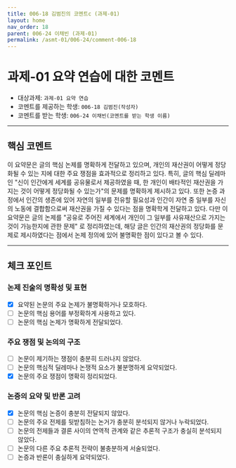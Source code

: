 ```yaml
---
title: 006-18 김범진의 코멘트c (과제-01) 
layout: home
nav_order: 18
parent: 006-24 이채빈 (과제-01)
permalink: /asmt-01/006-24/comment-006-18
---
```


# 과제-01 요약 연습에 대한 코멘트

- 대상과제: `과제-01 요약 연습`  
- 코멘트를 제공하는 학생: `006-18 김범진(작성자)`  
- 코멘트를 받는 학생: `006-24 이채빈(코멘트를 받는 학생 이름)` 

---

## 핵심 코멘트

이 요약문은 글의 핵심 논제를 명확하게 전달하고 있으며, 개인의 재산권이 어떻게 정당화될 수 있는 지에 대한 주요 쟁점을 효과적으로 정리하고 있다. 특히, 글의 핵심 딜레마인 "신이 인간에게 세계를 공유물로서 제공하였을 때, 한 개인이 배타적인 재산권을 가지는 것이 어떻게 정당화될 수 있는가"의 문제를 명확하게 제시하고 있다. 또한 논증 과정에서 인간의 생존에 있어 자연의 일부를 전유할 필요성과 인간이 자연 중 일부를 자신의 노동에 결합함으로써 재산권을 가질 수 있다는 점을 명확학게 전달하고 있다. 다만 이 요약문은 글의 논제를 "공유로 주어진 세계에서 개인이 그 일부를 사유재산으로 가지는 것이 가능한지에 관한 문제" 로 정리하였는데, 해당 글은 인간의 재산권의 정당화를 문제로 제시하였다는 점에서 논제 정의에 있어 불명확한 점이 있다고 볼 수 있다. 

---

## 체크 포인트

### 논제 진술의 명확성 및 표현  
- [x] 요약된 논문의 주요 논제가 불명확하거나 모호하다.  
- [ ] 논문의 핵심 용어를 부정확하게 사용하고 있다.  
- [ ] 논문의 핵심 논제가 명확하게 전달되었다.  

### 주요 쟁점 및 논의의 구조  
- [ ] 논문이 제기하는 쟁점이 충분히 드러나지 않았다.  
- [ ] 논문의 핵심적 딜레마나 논쟁적 요소가 불분명하게 요약되었다.  
- [x] 논문의 주요 쟁점이 명확히 정리되었다.  

### 논증의 요약 및 반론 고려  
- [x] 논문의 핵심 논증이 충분히 전달되지 않았다.  
- [ ] 논문의 주요 전제를 뒷받침하는 논거가 충분히 분석되지 않거나 누락되었다.  
- [ ] 논문의 전제들과 결론 사이의 연역적 관계와 같은 추론적 구조가 충실히 분석되지 않았다.  
- [ ] 논문의 다른 주요 추론적 전략이 불충분하게 서술되었다.
- [ ] 논증과 반론이 충실하게 요약되었다. 